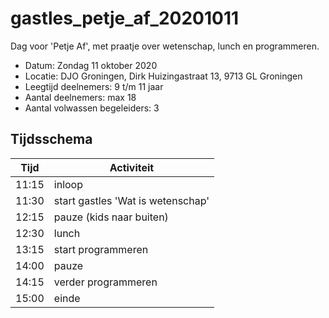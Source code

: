 # gastles_petje_af_20201011

Dag voor 'Petje Af', met praatje over wetenschap, lunch en programmeren.

 * Datum: Zondag 11 oktober 2020
 * Locatie: DJO Groningen, Dirk Huizingastraat 13, 9713 GL Groningen
 * Leegtijd deelnemers: 9 t/m 11 jaar
 * Aantal deelnemers: max 18
 * Aantal volwassen begeleiders: 3

## Tijdsschema

Tijd |Activiteit
-----|---------------------------------
11:15|inloop
11:30|start gastles 'Wat is wetenschap'
12:15|pauze (kids naar buiten)
12:30|lunch
13:15|start programmeren
14:00|pauze
14:15|verder programmeren
15:00|einde

